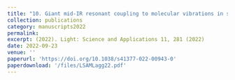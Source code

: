 ```yaml
---
title: "10. Giant mid-IR resonant coupling to molecular vibrations in sub-nm gaps of plasmonic multilayer metafilms"
collection: publications
category: manuscripts2022
permalink: 
excerpt: (2022). Light: Science and Applications 11, 281 (2022)
date: 2022-09-23
venue: ''
paperurl: 'https://doi.org/10.1038/s41377-022-00943-0'
paperdownload: '/files/LSAMLagg22.pdf'
---
```

